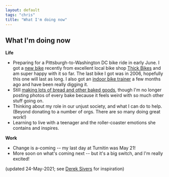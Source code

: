 ```yaml
---
layout: default
tags: "chris"
title: "What I'm doing now"
---
```


## What I'm doing now

__Life__

* Preparing for a Pittsburgh-to-Washington DC bike ride in early June.
  I got a [new bike](https://surlybikes.com/bikes/midnight_special) recently from excellent
  local bike shop [Thick Bikes](https://thickbikes.com/) and am super happy
  with it so far. The last bike I got was in 2006, hopefully this one will last
  as long. I also got an
  [indoor bike trainer](https://www.wahoofitness.com/devices/bike-trainers/kickr)
  a few months ago and have been really digging it.
* Still [making lots of bread and other baked goods](https://instagram.com/cwinterspgh),
  though I'm no longer posting photos of every bake because it feels weird with
  so much other stuff going on.
* Thinking about my role in our unjust society, and what I can do to help.
  (Beyond donating to a number of orgs. There are so many doing great work!)
* Learning to live with a teenager and the roller-coaster emotions she contains
  and inspires.

__Work__

* Change is a-coming -- my last day at Turnitin was May 21!
* More soon on what's coming next -- but it's a big switch, and I'm really
  excited!

(updated 24-May-2021; see [Derek Sivers](http://sivers.org/now) for inspiration)
